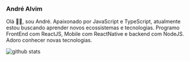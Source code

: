 ### André Alvim



Olá 👋🏻, sou André. Apaixonado por JavaScript e TypeScript, atualmente estou buscando aprender novos ecossistemas e tecnologias. Programo FrontEnd com ReactJS, Mobile com ReactNative e backend com NodeJS. Adoro conhecer novas tecnologias.


![github stats](https://github-readme-stats.vercel.app/api?username=Andre-Alvim)

